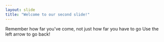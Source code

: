 ```yaml
---
layout: slide
title: "Welcome to our second slide!"
---
```

Remember how far you've come, not just how far you have to go
Use the left arrow to go back!
